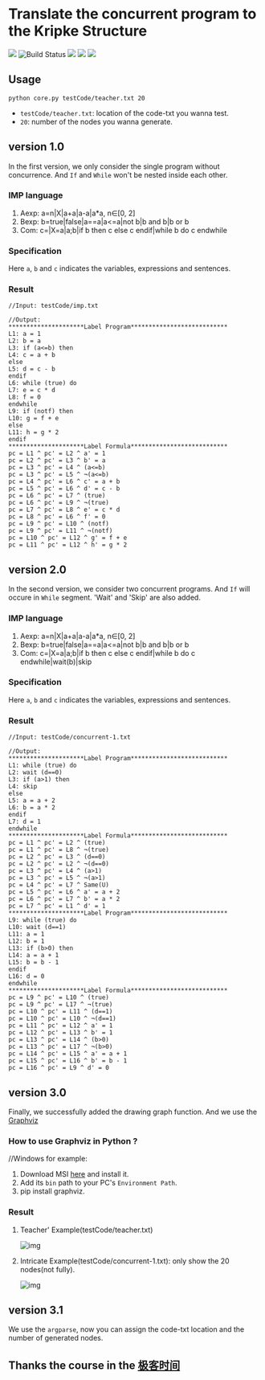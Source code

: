 # Translate the concurrent program to the Kripke Structure
![](https://img.shields.io/badge/version-v3.1-green.svg) ![Build Status](https://travis-ci.com/Callmejp/CodeToKripke.svg?branch=master) ![](https://img.shields.io/badge/author-蒋洪剑-yellow.svg) ![](https://img.shields.io/badge/author-傅剑铃-yellow.svg) ![](https://img.shields.io/badge/author-JohnReese-yellow.svg)

## Usage
```
python core.py testCode/teacher.txt 20
```

* `testCode/teacher.txt`: location of the code-txt you wanna test.
* `20`: number of the nodes you wanna generate.

## version 1.0

In the first version, we only consider the single program without concurrence. And `If` and `While` won't be nested inside each other.

### IMP language

1. Aexp: a=n|X|a+a|a-a|a*a, n∈[0, 2]
2. Bexp: b=true|false|a==a|a<=a|not b|b and b|b or b
3. Com: c=|X=a|a;b|if b then c else c endif|while b do c endwhile

### Specification

Here `a`, `b` and `c` indicates the variables, expressions and sentences.

### Result

```
//Input: testCode/imp.txt
```

```
//Output:
*********************Label Program***************************
L1: a = 1
L2: b = a
L3: if (a<=b) then
L4: c = a + b
else
L5: d = c - b
endif
L6: while (true) do
L7: e = c * d
L8: f = 0
endwhile
L9: if (notf) then
L10: g = f + e
else
L11: h = g * 2
endif
*********************Label Formula***************************
pc = L1 ^ pc' = L2 ^ a' = 1
pc = L2 ^ pc' = L3 ^ b' = a
pc = L3 ^ pc' = L4 ^ (a<=b)
pc = L3 ^ pc' = L5 ^ ¬(a<=b)
pc = L4 ^ pc' = L6 ^ c' = a + b
pc = L5 ^ pc' = L6 ^ d' = c - b
pc = L6 ^ pc' = L7 ^ (true)
pc = L6 ^ pc' = L9 ^ ¬(true)
pc = L7 ^ pc' = L8 ^ e' = c * d
pc = L8 ^ pc' = L6 ^ f' = 0
pc = L9 ^ pc' = L10 ^ (notf)
pc = L9 ^ pc' = L11 ^ ¬(notf)
pc = L10 ^ pc' = L12 ^ g' = f + e
pc = L11 ^ pc' = L12 ^ h' = g * 2
```

## version 2.0

In the second version, we consider two concurrent programs. And `If` will occure in `While` segment. 'Wait' and 'Skip' are also added.

### IMP language

1. Aexp: a=n|X|a+a|a-a|a*a, n∈[0, 2]
2. Bexp: b=true|false|a==a|a<=a|not b|b and b|b or b
3. Com: c=|X=a|a;b|if b then c else c endif|while b do c endwhile|wait(b)|skip

### Specification

Here `a`, `b` and `c` indicates the variables, expressions and sentences.

### Result

```
//Input: testCode/concurrent-1.txt
```

```
//Output:
*********************Label Program***************************
L1: while (true) do
L2: wait (d==0)
L3: if (a>1) then
L4: skip
else
L5: a = a + 2
L6: b = a * 2
endif
L7: d = 1
endwhile
*********************Label Formula***************************
pc = L1 ^ pc' = L2 ^ (true)
pc = L1 ^ pc' = L8 ^ ¬(true)
pc = L2 ^ pc' = L3 ^ (d==0)
pc = L2 ^ pc' = L2 ^ ¬(d==0)
pc = L3 ^ pc' = L4 ^ (a>1)
pc = L3 ^ pc' = L5 ^ ¬(a>1)
pc = L4 ^ pc' = L7 ^ Same(U)
pc = L5 ^ pc' = L6 ^ a' = a + 2
pc = L6 ^ pc' = L7 ^ b' = a * 2
pc = L7 ^ pc' = L1 ^ d' = 1
*********************Label Program***************************
L9: while (true) do
L10: wait (d==1)
L11: a = 1
L12: b = 1
L13: if (b>0) then
L14: a = a + 1
L15: b = b - 1
endif
L16: d = 0
endwhile
*********************Label Formula***************************
pc = L9 ^ pc' = L10 ^ (true)
pc = L9 ^ pc' = L17 ^ ¬(true)
pc = L10 ^ pc' = L11 ^ (d==1)
pc = L10 ^ pc' = L10 ^ ¬(d==1)
pc = L11 ^ pc' = L12 ^ a' = 1
pc = L12 ^ pc' = L13 ^ b' = 1
pc = L13 ^ pc' = L14 ^ (b>0)
pc = L13 ^ pc' = L17 ^ ¬(b>0)
pc = L14 ^ pc' = L15 ^ a' = a + 1
pc = L15 ^ pc' = L16 ^ b' = b - 1
pc = L16 ^ pc' = L9 ^ d' = 0
```

## version 3.0
Finally, we successfully added the drawing graph function. And we use the [Graphviz](http://www.graphviz.org/)

### How to use Graphviz in Python ?


//Windows for example:
1. Download MSI [here](https://graphviz.gitlab.io/_pages/Download/Download_windows.html) and install it.
2. Add its `bin` path to your PC's `Environment Path`.
3. pip install graphviz. 


### Result

1. Teacher' Example(testCode/teacher.txt)
   
   ![img](Images/Teacher.png)
2. Intricate Example(testCode/concurrent-1.txt): only show the 20 nodes(not fully).
   
   ![img](Images/Intricate.png)

## version 3.1
We use the `argparse`, now you can assign the code-txt location and the number of generated nodes.

## Thanks the course in the [极客时间](https://time.geekbang.org/column/intro/100034101)